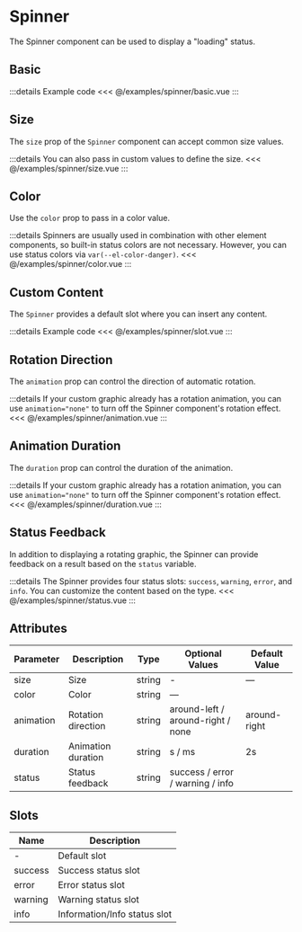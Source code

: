 # Spinner

<script setup>
import Basic from '/examples/spinner/basic.vue'
import Size from '/examples/spinner/size.vue'
import Color from '/examples/spinner/color.vue'
import Slot from '/examples/spinner/slot.vue'
import Animation from '/examples/spinner/animation.vue'
import Duration from '/examples/spinner/duration.vue'
import Status from '/examples/spinner/status.vue'
import BasicSource from '/examples/spinner/basic.vue?raw'
import SizeSource from '/examples/spinner/size.vue?raw'
import ColorSource from '/examples/spinner/color.vue?raw'
import SlotSource from '/examples/spinner/slot.vue?raw'
import AnimationSource from '/examples/spinner/animation.vue?raw'
import DurationSource from '/examples/spinner/duration.vue?raw'
import StatusSource from '/examples/spinner/status.vue?raw'
</script>

The Spinner component can be used to display a "loading" status.

## Basic <play :source-code="BasicSource" />

<Basic />

:::details Example code
<<< @/examples/spinner/basic.vue
:::

## Size <play :source-code="SizeSource" />

The `size` prop of the `Spinner` component can accept common size values.

<Size />

:::details You can also pass in custom values to define the size.
<<< @/examples/spinner/size.vue
:::

## Color <play :source-code="ColorSource" />

Use the `color` prop to pass in a color value.

<Color />

:::details Spinners are usually used in combination with other element components, so built-in status colors are not necessary. However, you can use status colors via `var(--el-color-danger)`.
<<< @/examples/spinner/color.vue
:::

## Custom Content <play :source-code="SlotSource" />

The `Spinner` provides a default slot where you can insert any content.

<Slot />

:::details Example code
<<< @/examples/spinner/slot.vue
:::

## Rotation Direction <play :source-code="AnimationSource" />

The `animation` prop can control the direction of automatic rotation.

<Animation />

:::details If your custom graphic already has a rotation animation, you can use `animation="none"` to turn off the Spinner component's rotation effect.
<<< @/examples/spinner/animation.vue
:::

## Animation Duration <play :source-code="DurationSource" />

The `duration` prop can control the duration of the animation.

<Duration />

:::details If your custom graphic already has a rotation animation, you can use `animation="none"` to turn off the Spinner component's rotation effect.
<<< @/examples/spinner/duration.vue
:::

## Status Feedback <play :source-code="StatusSource" />

In addition to displaying a rotating graphic, the Spinner can provide feedback on a result based on the `status` variable.

<Status />

:::details The Spinner provides four status slots: `success`, `warning`, `error`, and `info`. You can customize the content based on the type.
<<< @/examples/spinner/status.vue
:::

## Attributes

| Parameter        | Description   | Type                   | Optional Values     | Default Value |
| --------------- | --------------- | ------------------------- | --------- | ------- |
| size | Size | string | -    | —       |
| color        | Color    | string                    | —   |    |
| animation            | Rotation direction  | string   | around-left / around-right / none  | around-right       |
| duration           | Animation duration   | string   |  s / ms | 2s       |
| status           | Status feedback | string |  success / error / warning / info |        |

## Slots

| Name  | Description |
| ------- | ----------- |
| -    | Default slot |
| success    | Success status slot |
| error    | Error status slot |
| warning    | Warning status slot |
| info    | Information/Info status slot |
